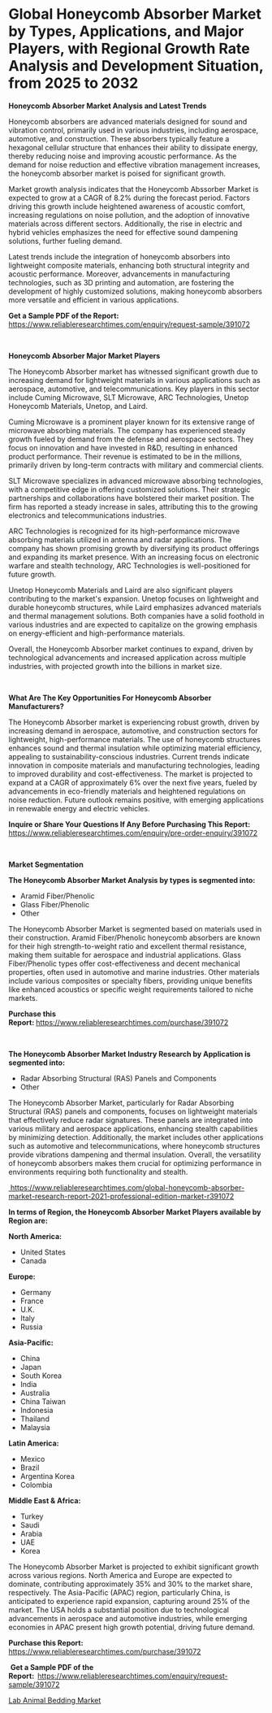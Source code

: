 <p><h1>Global Honeycomb Absorber Market by Types, Applications, and Major Players, with Regional Growth Rate Analysis and Development Situation, from 2025 to 2032</h1></p><p><strong>Honeycomb Absorber Market Analysis and Latest Trends</strong></p>
<p><p>Honeycomb absorbers are advanced materials designed for sound and vibration control, primarily used in various industries, including aerospace, automotive, and construction. These absorbers typically feature a hexagonal cellular structure that enhances their ability to dissipate energy, thereby reducing noise and improving acoustic performance. As the demand for noise reduction and effective vibration management increases, the honeycomb absorber market is poised for significant growth.</p><p>Market growth analysis indicates that the Honeycomb Abssorber Market is expected to grow at a CAGR of 8.2% during the forecast period. Factors driving this growth include heightened awareness of acoustic comfort, increasing regulations on noise pollution, and the adoption of innovative materials across different sectors. Additionally, the rise in electric and hybrid vehicles emphasizes the need for effective sound dampening solutions, further fueling demand. </p><p>Latest trends include the integration of honeycomb absorbers into lightweight composite materials, enhancing both structural integrity and acoustic performance. Moreover, advancements in manufacturing technologies, such as 3D printing and automation, are fostering the development of highly customized solutions, making honeycomb absorbers more versatile and efficient in various applications.</p></p>
<p><strong>Get a Sample PDF of the Report:&nbsp;</strong> <a href="https://www.reliableresearchtimes.com/enquiry/request-sample/391072?utm_campaign=2233&utm_medium=2&utm_source=Github&utm_content=ia&utm_term=29032025&utm_id=honeycomb-absorber">https://www.reliableresearchtimes.com/enquiry/request-sample/391072</a></p>
<p>&nbsp;</p>
<p><strong>Honeycomb Absorber Major Market Players</strong></p>
<p><p>The Honeycomb Absorber market has witnessed significant growth due to increasing demand for lightweight materials in various applications such as aerospace, automotive, and telecommunications. Key players in this sector include Cuming Microwave, SLT Microwave, ARC Technologies, Unetop Honeycomb Materials, Unetop, and Laird.</p><p>Cuming Microwave is a prominent player known for its extensive range of microwave absorbing materials. The company has experienced steady growth fueled by demand from the defense and aerospace sectors. They focus on innovation and have invested in R&D, resulting in enhanced product performance. Their revenue is estimated to be in the millions, primarily driven by long-term contracts with military and commercial clients.</p><p>SLT Microwave specializes in advanced microwave absorbing technologies, with a competitive edge in offering customized solutions. Their strategic partnerships and collaborations have bolstered their market position. The firm has reported a steady increase in sales, attributing this to the growing electronics and telecommunications industries.</p><p>ARC Technologies is recognized for its high-performance microwave absorbing materials utilized in antenna and radar applications. The company has shown promising growth by diversifying its product offerings and expanding its market presence. With an increasing focus on electronic warfare and stealth technology, ARC Technologies is well-positioned for future growth.</p><p>Unetop Honeycomb Materials and Laird are also significant players contributing to the market's expansion. Unetop focuses on lightweight and durable honeycomb structures, while Laird emphasizes advanced materials and thermal management solutions. Both companies have a solid foothold in various industries and are expected to capitalize on the growing emphasis on energy-efficient and high-performance materials.</p><p>Overall, the Honeycomb Absorber market continues to expand, driven by technological advancements and increased application across multiple industries, with projected growth into the billions in market size.</p></p>
<p>&nbsp;</p>
<p><strong>What Are The Key Opportunities For Honeycomb Absorber Manufacturers?</strong></p>
<p><p>The Honeycomb Absorber market is experiencing robust growth, driven by increasing demand in aerospace, automotive, and construction sectors for lightweight, high-performance materials. The use of honeycomb structures enhances sound and thermal insulation while optimizing material efficiency, appealing to sustainability-conscious industries. Current trends indicate innovation in composite materials and manufacturing technologies, leading to improved durability and cost-effectiveness. The market is projected to expand at a CAGR of approximately 6% over the next five years, fueled by advancements in eco-friendly materials and heightened regulations on noise reduction. Future outlook remains positive, with emerging applications in renewable energy and electric vehicles.</p></p>
<p><strong>Inquire or Share Your Questions If Any Before Purchasing This Report:</strong> <a href="https://www.reliableresearchtimes.com/enquiry/pre-order-enquiry/391072?utm_campaign=2233&utm_medium=2&utm_source=Github&utm_content=ia&utm_term=29032025&utm_id=honeycomb-absorber">https://www.reliableresearchtimes.com/enquiry/pre-order-enquiry/391072</a></p>
<p>&nbsp;</p>
<p><strong>Market Segmentation</strong></p>
<p><strong>The Honeycomb Absorber Market Analysis by types is segmented into:</strong></p>
<p><ul><li>Aramid Fiber/Phenolic</li><li>Glass Fiber/Phenolic</li><li>Other</li></ul></p>
<p><p>The Honeycomb Absorber Market is segmented based on materials used in their construction. Aramid Fiber/Phenolic honeycomb absorbers are known for their high strength-to-weight ratio and excellent thermal resistance, making them suitable for aerospace and industrial applications. Glass Fiber/Phenolic types offer cost-effectiveness and decent mechanical properties, often used in automotive and marine industries. Other materials include various composites or specialty fibers, providing unique benefits like enhanced acoustics or specific weight requirements tailored to niche markets.</p></p>
<p><strong>Purchase this Report:&nbsp;</strong><a href="https://www.reliableresearchtimes.com/purchase/391072?utm_campaign=2233&utm_medium=2&utm_source=Github&utm_content=ia&utm_term=29032025&utm_id=honeycomb-absorber">https://www.reliableresearchtimes.com/purchase/391072</a></p>
<p>&nbsp;</p>
<p><strong>The Honeycomb Absorber Market Industry Research by Application is segmented into:</strong></p>
<p><ul><li>Radar Absorbing Structural (RAS) Panels and Components</li><li>Other</li></ul></p>
<p><p>The Honeycomb Absorber Market, particularly for Radar Absorbing Structural (RAS) panels and components, focuses on lightweight materials that effectively reduce radar signatures. These panels are integrated into various military and aerospace applications, enhancing stealth capabilities by minimizing detection. Additionally, the market includes other applications such as automotive and telecommunications, where honeycomb structures provide vibrations dampening and thermal insulation. Overall, the versatility of honeycomb absorbers makes them crucial for optimizing performance in environments requiring both functionality and stealth.</p></p>
<p><a href="https://www.reliableresearchtimes.com/global-honeycomb-absorber-market-research-report-2021-professional-edition-market-r391072?utm_campaign=2233&utm_medium=2&utm_source=Github&utm_content=ia&utm_term=29032025&utm_id=honeycomb-absorber">&nbsp;https://www.reliableresearchtimes.com/global-honeycomb-absorber-market-research-report-2021-professional-edition-market-r391072</a></p>
<p><strong>In terms of Region, the Honeycomb Absorber Market Players available by Region are:</strong></p>
<p>
    <p> <strong> North America: </strong>
        <ul>
            <li>United States</li>
            <li>Canada</li>
        </ul>
        </p> 
    <p> <strong> Europe: </strong>
        <ul>
            <li>Germany</li>
            <li>France</li>
            <li>U.K.</li>
            <li>Italy</li>
            <li>Russia</li>
        </ul>
        </p> 
    <p> <strong> Asia-Pacific: </strong>
        <ul>
            <li>China</li>
            <li>Japan</li>
            <li>South Korea</li>
            <li>India</li>
            <li>Australia</li>
            <li>China Taiwan</li>
            <li>Indonesia</li>
            <li>Thailand</li>
            <li>Malaysia</li>
        </ul>
        </p> 
    <p> <strong> Latin America: </strong>
        <ul>
            <li>Mexico</li>
            <li>Brazil</li>
            <li>Argentina Korea</li>
            <li>Colombia</li>
        </ul>
        </p> 
    <p> <strong> Middle East & Africa: </strong>
        <ul>
            <li>Turkey</li>
            <li>Saudi</li>
            <li>Arabia</li>
            <li>UAE</li>
            <li>Korea</li>
        </ul>
    </p>
    </p>
<p><p>The Honeycomb Absorber Market is projected to exhibit significant growth across various regions. North America and Europe are expected to dominate, contributing approximately 35% and 30% to the market share, respectively. The Asia-Pacific (APAC) region, particularly China, is anticipated to experience rapid expansion, capturing around 25% of the market. The USA holds a substantial position due to technological advancements in aerospace and automotive industries, while emerging economies in APAC present high growth potential, driving future demand.</p></p>
<p><strong>Purchase this Report: </strong><a href="https://www.reliableresearchtimes.com/purchase/391072?utm_campaign=2233&utm_medium=2&utm_source=Github&utm_content=ia&utm_term=29032025&utm_id=honeycomb-absorber">https://www.reliableresearchtimes.com/purchase/391072</a></p>
<p>&nbsp;<strong>Get a Sample PDF of the Report:&nbsp;&nbsp;</strong><a href="https://www.reliableresearchtimes.com/enquiry/request-sample/391072?utm_campaign=2233&utm_medium=2&utm_source=Github&utm_content=ia&utm_term=29032025&utm_id=honeycomb-absorber">https://www.reliableresearchtimes.com/enquiry/request-sample/391072</a></p>
<p><strong></strong></p>
<p><p><a href="https://github.com/NarcisoFerry/Market-Research-Report-List-2/blob/main/lab-animal-bedding-market.md?utm_campaign=2233&utm_medium=2&utm_source=Github&utm_content=ia&utm_term=29032025&utm_id=honeycomb-absorber">Lab Animal Bedding Market</a></p></p>
